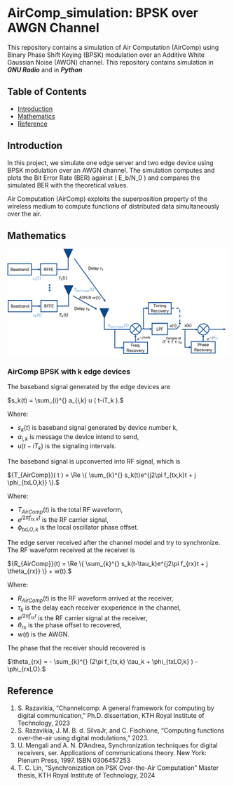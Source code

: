 # AirComp_simulation: BPSK over AWGN Channel

This repository contains a simulation of Air Computation (AirComp) using Binary Phase Shift Keying (BPSK) modulation over an Additive White Gaussian Noise (AWGN) channel. This repository contains simulation in ***GNU Radio*** and in ***Python***

## Table of Contents
- [Introduction](#introduction)
- [Mathematics](#Mathematics)
- [Reference](#Reference)

## Introduction
In this project, we simulate one edge server and two edge device using BPSK modulation over an AWGN channel. The simulation computes and plots the Bit Error Rate (BER) against \( E_b/N_0 \) and compares the simulated BER with the theoretical values.

Air Computation (AirComp) exploits the superposition property of the wireless medium to compute functions of distributed data simultaneously over the air.

## Mathematics

![TXRX_math_model](images/txrx_math.png)

### AirComp BPSK with k edge devices
The baseband signal generated by the edge devices are

$s_k(t) = \sum_{i}^{} a_{i,k} u ( t-iT_k ).$

Where:
- $s_k(t)$ is baseband signal generated by device number k,
- $a_{i,k}$ is message the device intend to send,
- $u(t-iT_{k})$ is the signaling intervals.

The baseband signal is upconverted into RF signal, which is

${T_{AirComp}}( t ) = \Re \{ \sum_{k}^{} s_k(t)e^{j2\pi f_{tx,k}t + j \phi_{txLO,k}} \}.$

Where:
- $T_{AirComp}(t)$ is the total RF waveform,
- $e^{j2\pi f_{tx,k}t}$ is the RF carrier signal,
- $\phi_{txLO,k}$ is the local oscillator phase offset.

The edge server received after the channel model and try to synchronize. The RF waveform received at the receiver is

${R_{AirComp}}(t) = \Re \{ \sum_{k}^{} s_k(t-\tau_k)e^{j2\pi f_{rx}t + j \theta_{rx}} \} + w(t).$

Where:
- $R_{AirComp}(t)$ is the RF waveform arrived at the receiver,
- $\tau_k$ is the delay each receiver exxperience in the channel,
- $e^{j2\pi f_{rx}t}$ is the RF carrier signal at the receiver,
- $\theta_{rx}$ is the phase offset to recovered,
- $w(t)$ is the AWGN.

The phase that the receiver should recovered is

$\theta_{rx} = - \sum_{k}^{}  (2\pi f_{tx,k} \tau_k + \phi_{txLO,k} ) - \phi_{rxLO}.$

## Reference
1. S. Razavikia, “Channelcomp: A general framework for computing by
digital communication,” Ph.D. dissertation, KTH Royal Institute of
Technology, 2023
2. S. Razavikia, J. M. B. d. SilvaJr, and C. Fischione, “Computing functions
over-the-air using digital modulations,” 2023.
3. U. Mengali and A. N. D’Andrea, Synchronization techniques for digital
receivers, ser. Applications of communications theory. New York:
Plenum Press, 1997. ISBN 0306457253
4. T. C. Lin, "Synchronization on PSK Over-the-Air Computation” Master thesis, KTH Royal Institute of Technology, 2024
